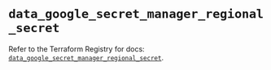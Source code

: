 # `data_google_secret_manager_regional_secret`

Refer to the Terraform Registry for docs: [`data_google_secret_manager_regional_secret`](https://registry.terraform.io/providers/hashicorp/google/6.9.0/docs/data-sources/secret_manager_regional_secret).
